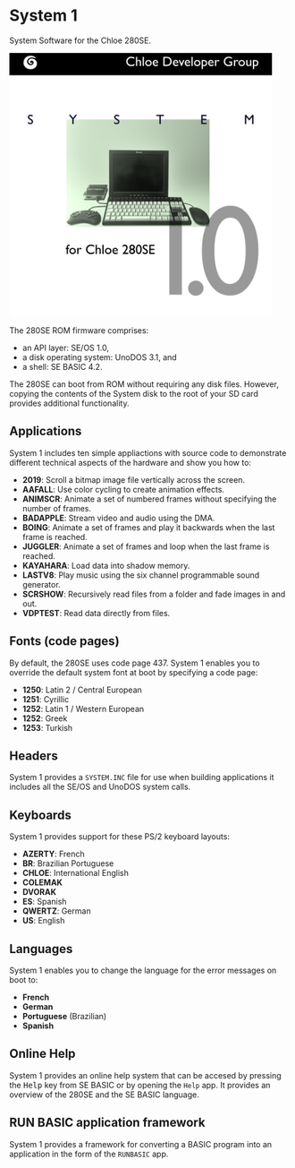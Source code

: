 # System 1
System Software for the Chloe 280SE.

<kbd><img src="SYSTEM1.jpg" alt="CD cover art" width="470"/></kbd>

The 280SE ROM firmware comprises:
* an API layer: SE/OS 1.0,
* a disk operating system: UnoDOS 3.1, and
* a shell: SE BASIC 4.2.

The 280SE can boot from ROM without requiring any disk files. However, copying the contents of the System disk to the root of your SD card provides additional functionality.

## Applications

System 1 includes ten simple appliactions with source code to demonstrate different technical aspects of the hardware and show you how to:

* **2019**: Scroll a bitmap image file vertically across the screen.
* **AAFALL**: Use color cycling to create animation effects.
* **ANIMSCR**: Animate a set of numbered frames without specifying the number of frames. 
* **BADAPPLE**: Stream video and audio using the DMA.
* **BOING**: Animate a set of frames and play it backwards when the last frame is reached.
* **JUGGLER**: Animate a set of frames and loop when the last frame is reached.
* **KAYAHARA**: Load data into shadow memory.
* **LASTV8**: Play music using the six channel programmable sound generator.
* **SCRSHOW**: Recursively read files from a folder and fade images in and out.
* **VDPTEST**: Read data directly from files.

## Fonts (code pages)

By default, the 280SE uses code page 437. System 1 enables you to override the default system font at boot by specifying a code page:

* **1250**: Latin 2 / Central European
* **1251**: Cyrillic
* **1252**: Latin 1 / Western European
* **1252**: Greek
* **1253**: Turkish

## Headers

System 1 provides a `SYSTEM.INC` file for use when building applications it includes all the SE/OS and UnoDOS system calls.

## Keyboards

System 1 provides support for these PS/2 keyboard layouts:

* **AZERTY**: French
* **BR**: Brazilian Portuguese
* **CHLOE**: International English
* **COLEMAK**
* **DVORAK**
* **ES**: Spanish
* **QWERTZ**: German
* **US**: English

## Languages

System 1 enables you to change the language for the error messages on boot to:

* **French**
* **German**
* **Portuguese** (Brazilian)
* **Spanish**

## Online Help

System 1 provides an online help system that can be accesed by pressing the <kbd>Help</kbd> key from SE BASIC or by opening the `Help` app. It provides an overview of the 280SE and the SE BASIC language. 

## RUN BASIC application framework

System 1 provides a framework for converting a BASIC program into an application in the form of the `RUNBASIC` app.
